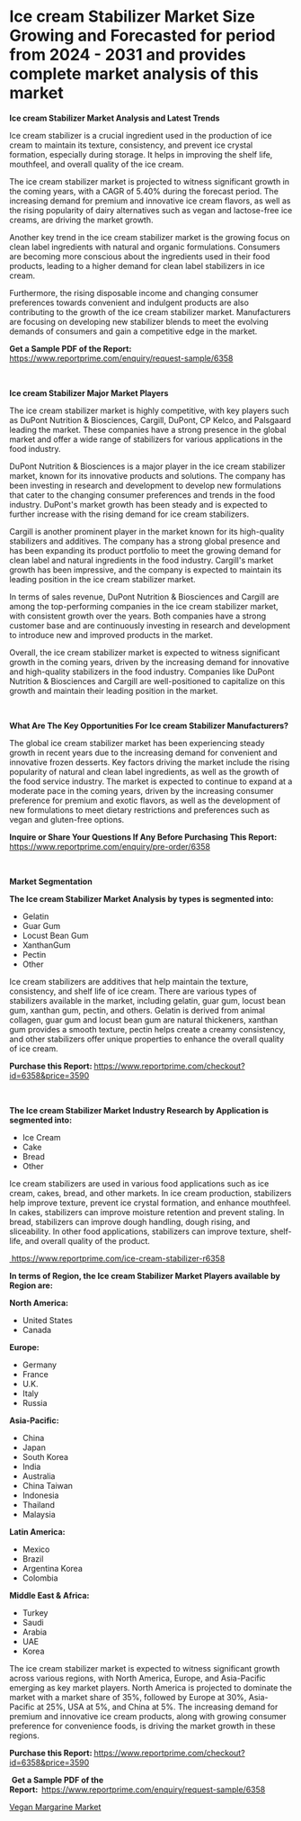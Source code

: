 <p><h1>Ice cream Stabilizer Market Size Growing and Forecasted for period from 2024 - 2031 and provides complete market analysis of this market</h1></p><p><strong>Ice cream Stabilizer Market Analysis and Latest Trends</strong></p>
<p><p>Ice cream stabilizer is a crucial ingredient used in the production of ice cream to maintain its texture, consistency, and prevent ice crystal formation, especially during storage. It helps in improving the shelf life, mouthfeel, and overall quality of the ice cream.</p><p>The ice cream stabilizer market is projected to witness significant growth in the coming years, with a CAGR of 5.40% during the forecast period. The increasing demand for premium and innovative ice cream flavors, as well as the rising popularity of dairy alternatives such as vegan and lactose-free ice creams, are driving the market growth.</p><p>Another key trend in the ice cream stabilizer market is the growing focus on clean label ingredients with natural and organic formulations. Consumers are becoming more conscious about the ingredients used in their food products, leading to a higher demand for clean label stabilizers in ice cream.</p><p>Furthermore, the rising disposable income and changing consumer preferences towards convenient and indulgent products are also contributing to the growth of the ice cream stabilizer market. Manufacturers are focusing on developing new stabilizer blends to meet the evolving demands of consumers and gain a competitive edge in the market.</p></p>
<p><strong>Get a Sample PDF of the Report:&nbsp;</strong> <a href="https://www.reportprime.com/enquiry/request-sample/6358">https://www.reportprime.com/enquiry/request-sample/6358</a></p>
<p>&nbsp;</p>
<p><strong>Ice cream Stabilizer Major Market Players</strong></p>
<p><p>The ice cream stabilizer market is highly competitive, with key players such as DuPont Nutrition & Biosciences, Cargill, DuPont, CP Kelco, and Palsgaard leading the market. These companies have a strong presence in the global market and offer a wide range of stabilizers for various applications in the food industry.</p><p>DuPont Nutrition & Biosciences is a major player in the ice cream stabilizer market, known for its innovative products and solutions. The company has been investing in research and development to develop new formulations that cater to the changing consumer preferences and trends in the food industry. DuPont's market growth has been steady and is expected to further increase with the rising demand for ice cream stabilizers.</p><p>Cargill is another prominent player in the market known for its high-quality stabilizers and additives. The company has a strong global presence and has been expanding its product portfolio to meet the growing demand for clean label and natural ingredients in the food industry. Cargill's market growth has been impressive, and the company is expected to maintain its leading position in the ice cream stabilizer market.</p><p>In terms of sales revenue, DuPont Nutrition & Biosciences and Cargill are among the top-performing companies in the ice cream stabilizer market, with consistent growth over the years. Both companies have a strong customer base and are continuously investing in research and development to introduce new and improved products in the market.</p><p>Overall, the ice cream stabilizer market is expected to witness significant growth in the coming years, driven by the increasing demand for innovative and high-quality stabilizers in the food industry. Companies like DuPont Nutrition & Biosciences and Cargill are well-positioned to capitalize on this growth and maintain their leading position in the market.</p></p>
<p>&nbsp;</p>
<p><strong>What Are The Key Opportunities For Ice cream Stabilizer Manufacturers?</strong></p>
<p><p>The global ice cream stabilizer market has been experiencing steady growth in recent years due to the increasing demand for convenient and innovative frozen desserts. Key factors driving the market include the rising popularity of natural and clean label ingredients, as well as the growth of the food service industry. The market is expected to continue to expand at a moderate pace in the coming years, driven by the increasing consumer preference for premium and exotic flavors, as well as the development of new formulations to meet dietary restrictions and preferences such as vegan and gluten-free options.</p></p>
<p><strong>Inquire or Share Your Questions If Any Before Purchasing This Report:</strong> <a href="https://www.reportprime.com/enquiry/pre-order/6358">https://www.reportprime.com/enquiry/pre-order/6358</a></p>
<p>&nbsp;</p>
<p><strong>Market Segmentation</strong></p>
<p><strong>The Ice cream Stabilizer Market Analysis by types is segmented into:</strong></p>
<p><ul><li>Gelatin</li><li>Guar Gum</li><li>Locust Bean Gum</li><li>XanthanGum</li><li>Pectin</li><li>Other</li></ul></p>
<p><p>Ice cream stabilizers are additives that help maintain the texture, consistency, and shelf life of ice cream. There are various types of stabilizers available in the market, including gelatin, guar gum, locust bean gum, xanthan gum, pectin, and others. Gelatin is derived from animal collagen, guar gum and locust bean gum are natural thickeners, xanthan gum provides a smooth texture, pectin helps create a creamy consistency, and other stabilizers offer unique properties to enhance the overall quality of ice cream.</p></p>
<p><strong>Purchase this Report:&nbsp;</strong><a href="https://www.reportprime.com/checkout?id=6358&price=3590">https://www.reportprime.com/checkout?id=6358&price=3590</a></p>
<p>&nbsp;</p>
<p><strong>The Ice cream Stabilizer Market Industry Research by Application is segmented into:</strong></p>
<p><ul><li>Ice Cream</li><li>Cake</li><li>Bread</li><li>Other</li></ul></p>
<p><p>Ice cream stabilizers are used in various food applications such as ice cream, cakes, bread, and other markets. In ice cream production, stabilizers help improve texture, prevent ice crystal formation, and enhance mouthfeel. In cakes, stabilizers can improve moisture retention and prevent staling. In bread, stabilizers can improve dough handling, dough rising, and sliceability. In other food applications, stabilizers can improve texture, shelf-life, and overall quality of the product.</p></p>
<p><a href="https://www.reportprime.com/ice-cream-stabilizer-r6358">&nbsp;https://www.reportprime.com/ice-cream-stabilizer-r6358</a></p>
<p><strong>In terms of Region, the Ice cream Stabilizer Market Players available by Region are:</strong></p>
<p>
    <p> <strong> North America: </strong>
        <ul>
            <li>United States</li>
            <li>Canada</li>
        </ul>
        </p> 
    <p> <strong> Europe: </strong>
        <ul>
            <li>Germany</li>
            <li>France</li>
            <li>U.K.</li>
            <li>Italy</li>
            <li>Russia</li>
        </ul>
        </p> 
    <p> <strong> Asia-Pacific: </strong>
        <ul>
            <li>China</li>
            <li>Japan</li>
            <li>South Korea</li>
            <li>India</li>
            <li>Australia</li>
            <li>China Taiwan</li>
            <li>Indonesia</li>
            <li>Thailand</li>
            <li>Malaysia</li>
        </ul>
        </p> 
    <p> <strong> Latin America: </strong>
        <ul>
            <li>Mexico</li>
            <li>Brazil</li>
            <li>Argentina Korea</li>
            <li>Colombia</li>
        </ul>
        </p> 
    <p> <strong> Middle East & Africa: </strong>
        <ul>
            <li>Turkey</li>
            <li>Saudi</li>
            <li>Arabia</li>
            <li>UAE</li>
            <li>Korea</li>
        </ul>
    </p>
    </p>
<p><p>The ice cream stabilizer market is expected to witness significant growth across various regions, with North America, Europe, and Asia-Pacific emerging as key market players. North America is projected to dominate the market with a market share of 35%, followed by Europe at 30%, Asia-Pacific at 25%, USA at 5%, and China at 5%. The increasing demand for premium and innovative ice cream products, along with growing consumer preference for convenience foods, is driving the market growth in these regions.</p></p>
<p><strong>Purchase this Report: </strong><a href="https://www.reportprime.com/checkout?id=6358&price=3590">https://www.reportprime.com/checkout?id=6358&price=3590</a></p>
<p>&nbsp;<strong>Get a Sample PDF of the Report:&nbsp;&nbsp;</strong><a href="https://www.reportprime.com/enquiry/request-sample/6358">https://www.reportprime.com/enquiry/request-sample/6358</a></p>
<p><strong></strong></p>
<p><p><a href="https://github.com/Sarissaschmalingtr6fz2739/Market-Research-Report-List-2/blob/main/vegan-margarine-market.md">Vegan Margarine Market</a></p></p>